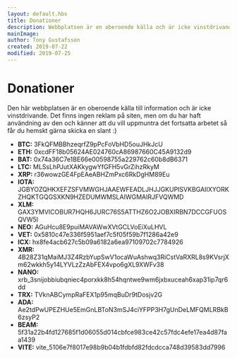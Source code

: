 ```yaml
---
layout: default.hbs
title: Donationer
description: Webbplatsen är en oberoende källa och är icke vinstdrivande. Den som finner webbplatsen till nytta får hemskt gärna skänka en slant för dess fortsatta utveckling.
mainImage:
author: Tony Gustafsson
created: 2019-07-22
modified: 2019-07-25
---
```


# Donationer

Den här webbplatsen är en oberoende källa till information och är icke vinstdrivande. Det finns ingen reklam på siten, men om du har haft användning av den och känner att du vill uppmuntra det fortsatta arbetet så får du hemskt gärna skicka en slant :)

-   **BTC:** 3FkQFMBBhzeqrfZ9pPcFoVbHD5ouJHkJcU
-   **ETH:** 0xcdFF18b05624AE024760cA86987660C45A9132d9
-   **BAT:** 0x74a36C7e1BE66e00598755a229762c60b8dB6371
-   **LTC:** MLSsLhPJutXAKkygwYfGFH5vGrZihzRkyM
-   **XRP:** r36wowzGE4FpEAeABHZmPxc6RkDgHM89Eu
-   **IOTA:** JGBYOZQHKXEFZSFVMWGHJAAEWFEADLJHJJGKUPISVKBGAIIXYORKZHQKTGQGSXKN9HZEDUMWMSLAIWGMAIRJFVQWMD
-   **XLM:** GAX3YMVICOBUR7HQH6JURC76S5ATTHZ6O2JOBXIRBN7DCCGFUOSQVW5I
-   **NEO:** AGuHcu8E9puiMAVAWwXVtGCLVoEiXuLHVL
-   **VET:** 0x5810c47e336f5951aef7c5f05f59b7f1286a42e9
-   **ICX:** hx8fe4acb627c5b09a6182a6ea97109702c7784926
-   **XMR:** 4B28Z31qMaiMJ3Z4RzbYupSwV1ocaWuAshwq3RiCstVaRXRL8s9KVsrjXm62wkkh5y14LYVLzZzAbFEX4vpo6gXL9XWFv38
-   **NANO:** xrb_3snijobbiubqniec4porxkk8h54hqntwe9wm6jxbxuceah6xap31ip7qr6dd
-   **TRX:** TVknABCympRaFEX1p95mqBuDr9tDosjv2G
-   **ADA:** Ae2tdPwUPEZHUe5EmGnLBToN3mSJ4ciYFPP3H7gUnDeLMFQMLRBkB6zsyP2
-   **BEAM:** 5f31a22b4fd127685f1d06055d014cbfce983ce42c57fdc4efe17ea4d87faa1439
-   **VITE:** vite_5106e7f8017e98b9b04b1fdbfd82fdcdcca748d39583dd7996
